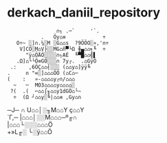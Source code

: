 # derkach_daniil_repository
                                        
                    ∩┐ .─`     '`.      
               .   Öy⌂≡            ÷    
       O÷~ ░]∩.¼░M ░G⌂⌂s  ?9ÖÖO░»,'∩÷   
        V]CÖ░M⌂V├░░MG⌂ñ▀└Ω ╫▄⌂⌂╕╙  ÷    
          "ÿ⌂ÖÄÖ░░░░∩┐AÉ  ╙▀█⌂⌂╣▌       
       .Ω]⌂└└Ö≡GÖ░░░∩ 7y┌.  .⌂GÿÖ       
     .:    ,6ÖÇ⌂⌂┤░░░ (⌂⌂y⌂]ÿÿ╚         
    .     ∩ "∞░]⌂⌂⌂ÖÖ (⌂C⌂─             
    (    :   »-⌂⌂⌂⌂y┌∩/⌂⌂⌂              
      ~   ─  MO3⌂⌂⌂⌂y⌂⌂⌂⌂░              
     ?(  .(  ⌐⌂⌂⌠╖⌂⌂y1dGÖ⌂└~            
      ÷  (Ω ┘⌂⌂y░╚|⌂⌂≡ ,Gy⌂∩            
  ─J─    ∩  U⌂⌂│░╖M⌂⌂Y ç⌂⌂Y             
     `Γ,─  |⌂⌂⌂│░░M⌂⌂⌂─º╓∩              
           |⌂⌂⌂└░░░⌂⌂⌂Ö                 
            +»L╓░ └░ÿ⌂⌂Ö                
